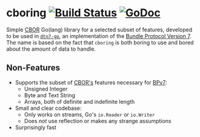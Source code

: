 # cboring [![Build Status](https://travis-ci.org/dtn7/cboring.svg?branch=master)](https://travis-ci.org/dtn7/cboring) [![GoDoc](https://godoc.org/github.com/dtn7/cboring?status.svg)](https://godoc.org/github.com/dtn7/cboring)

Simple [CBOR][cbor] Go(lang) library for a selected subset of features,
developed to be used in [`dtn7-go`][dtn7-go], an implementation of the
[Bundle Protocol Version 7][bpbis]. The name is based on the fact that
`cboring` is both boring to use and bored about the amount of data to handle.


## Non-Features

- Supports the subset of [CBOR's][cbor] features necessary for [BPv7][bpbis]:
    - Unsigned Integer
    - Byte and Text String
    - Arrays, both of definite and indefinite length
- Small and clear codebase:
    - Only works on streams, Go's `io.Reader` or `io.Writer`
    - Does *not* use reflection or makes any strange assumptions
- Surprisingly fast


[bpbis]: https://tools.ietf.org/html/draft-ietf-dtn-bpbis-13
[cbor]: https://tools.ietf.org/html/rfc7049
[dtn7-go]: https://github.com/dtn7/dtn7-go
